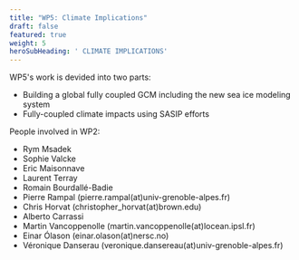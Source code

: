 ```yaml
---
title: "WP5: Climate Implications"
draft: false
featured: true
weight: 5
heroSubHeading: ' CLIMATE IMPLICATIONS'
---
```

 

WP5's work is devided into two parts:

 - Building a global fully coupled GCM including the new sea ice modeling system
 - Fully-coupled climate impacts using SASIP efforts

People involved in WP2:

 - Rym Msadek
 - Sophie Valcke
 - Eric Maisonnave
 - Laurent Terray
 - Romain Bourdallé-Badie
 - Pierre Rampal (pierre.rampal(at)univ-grenoble-alpes.fr)
 - Chris Horvat (christopher_horvat(at)brown.edu)
 - Alberto Carrassi
 - Martin Vancoppenolle (martin.vancoppenolle(at)locean.ipsl.fr)
 - Einar Ólason (einar.olason(at)nersc.no)
 - Véronique Danserau (veronique.dansereau(at)univ-grenoble-alpes.fr)

